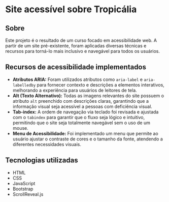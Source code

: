 # Site acessível sobre Tropicália

## Sobre

Este projeto é o resultado de um curso focado em acessibilidade web. A partir de um site pré-existente, foram aplicadas diversas técnicas e recursos para torná-lo mais inclusivo e navegável para todos os usuários.

## Recursos de acessibilidade implementados

- **Atributos ARIA:** Foram utilizados atributos como `aria-label` e `aria-labelledby` para fornecer contexto e descrições a elementos interativos, melhorando a experiência para usuários de leitores de tela.
- **Alt (Texto Alternativo):** Todas as imagens relevantes do site possuem o atributo `alt` preenchido com descrições claras, garantindo que a informação visual seja acessível a pessoas com deficiência visual.
- **Tab-index:** A ordem de navegação via teclado foi revisada e ajustada com o `tabindex` para garantir que o fluxo seja lógico e intuitivo, permitindo que o site seja totalmente navegável sem o uso de um mouse.
- **Menu de Acessibilidade:** Foi implementado um menu que permite ao usuário ajustar o contraste de cores e o tamanho da fonte, atendendo a diferentes necessidades visuais.

## Tecnologias utilizadas

- HTML
- CSS
- JavaScript
- Bootstrap
- ScrollReveal.js
